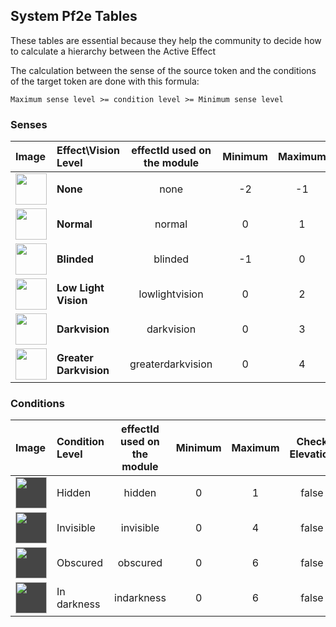 ## System Pf2e Tables

These tables are essential because they help the community to decide how to calculate a hierarchy between the Active Effect

The calculation between the sense of the source token and the conditions of the target token are done with this formula: 

`Maximum sense level >= condition level >= Minimum sense level`

### Senses

| Image | Effect\Vision Level  | effectId used on the module | Minimum  | Maximum | Check Elevation | Condition |
|:------|:---------------------|:---------------------------:|:--------:|:-------:|:---------------:|:---------:|
|<img src="https://raw.githubusercontent.com/p4535992/conditional-visibility-new/main/src/icons/ae/light_01.jpg" alt="" style="height: 50px; width:50px;"/> | **None** | none  | -2 | -1 | false | |
|<img src="https://raw.githubusercontent.com/p4535992/conditional-visibility-new/main/src/icons/ae/light_02.jpg" alt="" style="height: 50px; width:50px;"/> | **Normal** | normal | 0 | 1 | false | |
|<img src="https://raw.githubusercontent.com/p4535992/conditional-visibility-new/main/src/icons/ae/affliction_24.jpg" alt="" style="height: 50px; width:50px;"/> | **Blinded** | blinded | -1 | 0 | false | |
|<img src="https://raw.githubusercontent.com/p4535992/conditional-visibility-new/main/src/icons/ae/violet_09.jpg" alt="" style="height: 50px; width:50px;"/> | **Low Light Vision** | lowlightvision | 0 | 2 | false | |
|<img src="https://raw.githubusercontent.com/p4535992/conditional-visibility-new/main/src/icons/ae/evil-eye-red-1.jpg" alt="" style="height: 50px; width:50px;"/> | **Darkvision** | darkvision | 0 | 3 | false | |
|<img src="https://raw.githubusercontent.com/p4535992/conditional-visibility-new/main/src/icons/ae/evil-eye-eerie-1.jpg" alt="" style="height: 50px; width:50px;"/> | **Greater Darkvision** | greaterdarkvision | 0 | 4 | false | |

### Conditions

| Image | Condition Level | effectId used on the module | Minimum  | Maximum | Check Elevation |
|:------|:----------------|:---------------------------:|:--------:|:-------:|:---------------:|
|<img src="https://raw.githubusercontent.com/p4535992/conditional-visibility-new/main/src/icons/hidden.svg" alt="" style="height: 50px; width:50px; background: #454545;"/> | Hidden | hidden | 0 | 1 | false |
|<img src="https://raw.githubusercontent.com/p4535992/conditional-visibility-new/main/src/icons/invisible.svg" alt="" style="height: 50px; width:50px; background: #454545;"/> | Invisible | invisible | 0 | 4 | false |
|<img src="https://raw.githubusercontent.com/p4535992/conditional-visibility-new/main/src/icons/obscured.svg" alt="" style="height: 50px; width:50px; background: #454545;"/> | Obscured | obscured | 0 | 6 | false |
|<img src="https://raw.githubusercontent.com/p4535992/conditional-visibility-new/main/src/icons/indarkness.svg" alt="" style="height: 50px; width:50px; background: #454545;"/> | In darkness | indarkness | 0 | 6 | false |
